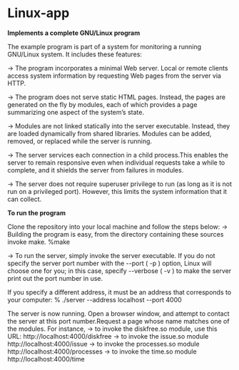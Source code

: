 # Linux-app
**Implements a complete GNU/Linux program**

The example program is part of a system for monitoring a running GNU/Linux system. It includes these features:

-> The program incorporates a minimal Web server. Local or remote clients access system information by requesting Web pages from the server via HTTP.

-> The program does not serve static HTML pages. Instead, the pages are generated on the fly by modules, each of which provides a page summarizing one aspect of the system’s state.

-> Modules are not linked statically into the server executable. Instead, they are loaded dynamically from shared libraries. Modules can be added, removed, or replaced while the server is running.

-> The server services each connection in a child process.This enables the server to remain responsive even when individual requests take a while to complete, and it shields the server from failures in modules.

-> The server does not require superuser privilege to run (as long as it is not run on a privileged port). However, this limits the system information that it can collect.

**To run the program**

Clone the repository into your local machine and follow the steps below:
-> Building the program is easy, from the directory containing these sources invoke make.
  %make
  
-> To run the server, simply invoke the server executable.
If you do not specify the server port number with the --port ( -p ) option, Linux will choose one for you; in this case, specify --verbose ( -v ) to make the server print out the port number in use.

If you specify a different address, it must be an address that corresponds to your computer:
  % ./server --address localhost --port 4000
  
The server is now running. Open a browser window, and attempt to contact the server at this port number.Request a page whose name matches one of the modules. 
For instance, 
-> to invoke the diskfree.so module, use this URL:
  http://localhost:4000/diskfree
-> to invoke the issue.so module
  http://localhost:4000/issue
-> to invoke the processes.so module
  http://localhost:4000/processes
-> to invoke the time.so module
  http://localhost:4000/time
